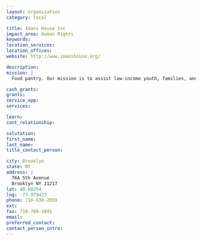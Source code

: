 ```yaml
---
layout: organization
category: local

title: Imani House Inc
impact_area: Human Rights
keywords: 
location_services: 
location_offices: 
website: http://www.imanihouse.org/

description: 
mission: |
  Food pantry. Our mission is to assist low-income youth, families, and immigrants to create viable neighborhoods where residents are decision makers who take responsibility for the improvement of their lives and surroundings

cash_grants: 
grants: 
service_opp: 
services: 

learn: 
cont_relationship: 

salutation: 
first_name: 
last_name: 
title_contact_person: 

city: Brooklyn
state: NY
address: |
  76A 5th Avenue  
  Brooklyn NY 11217
lat: 40.68254
lng: -73.979472
phone: 718-638-2059
ext: 
fax: 718-789-1091
email: 
preferred_contact: 
contact_person_intro: 
---
```

